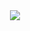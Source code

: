 <div align="center">
 <img src="https://img.shields.io/badge/Mach-0.0.3-blue?style=for-the-badge&logo=github-sponsors"/>
 </div>